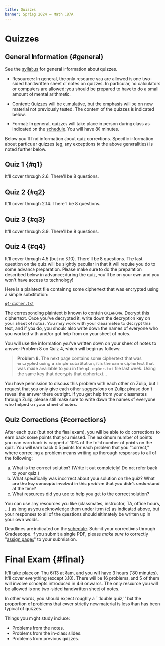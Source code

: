 ```yaml
---
title: Quizzes
banner: Spring 2024 — Math 187A
---
```


# Quizzes

## General Information {#general}

See the [syllabus](syllabus#quizzes) for general information about quizzes. 

* Resources: In general, the only resource you are allowed is one two-sided handwritten sheet of notes on quizzes. In particular, no calculators or computers are allowed; you should be prepared to have to do a small amount of mental arithmetic. 

* Content: Quizzes will be cumulative, but the emphasis will be on new material not previously tested. The content of the quizzes is indicated below. 

* Format: In general, quizzes will take place in person during class as indicated on the [schedule](index#schedule). You will have 80 minutes. 

Below you'll find information about quiz corrections. Specific information about particular quizzes (eg, any exceptions to the above generalities) is noted further below.

## Quiz 1 {#q1}

It'll cover through 2.6. There'll be 8 questions. 

## Quiz 2 {#q2}

It'll cover through 2.14. There'll be 8 questions. 

## Quiz 3 {#q3}

It'll cover through 3.9. There'll be 8 questions. 

## Quiz 4 {#q4}

It'll cover through 4.5 (but no 3.10). There'll be 8 questions. The last question on the quiz will be slightly peculiar in that it will require you do to some advance preparation. Please make sure to do the preparation described below in advance; during the quiz, you'll be on your own and you won't have access to technology!

Here is a plaintext file containing some ciphertext that was encrypted using a simple substitution: 

[`q4-cipher.txt`](q4-cipher.txt)

The corresponding plaintext is known to contain `OKLAHOMA`. Decrypt this ciphertext. Once you've decrypted it, write down the decryption key on your sheet of notes. You may work with your classmates to decrypt this text, and if you do, you should also write down the names of everyone who you worked with and/or got help from on your sheet of notes. 

You will use the information you've written down on your sheet of notes to answer Problem 8 on Quiz 4, which will begin as follows:
    
> **Problem 8.** The next page contains some ciphertext that was encrypted using a simple substitution; it is the same ciphertext that was made available to you in the `q4-cipher.txt` file last week. Using the same key that decrypts that ciphertext...

You have permission to discuss this problem with each other on Zulip, but I request that you only give each other *suggestions* on Zulip; please don't reveal the answer there outright. If you get help from your classmates through Zulip, please still make sure to write down the names of everyone who helped on your sheet of notes. 

## Quiz Corrections {#corrections}

After each quiz (but not the final exam), you will be able to do corrections to earn back some points that you missed. The maximum number of points you can earn back is capped at 10% of the total number of points on the quiz. You will earn back 0.5 points for each problem that you "correct," where correcting a problem means writing up thorough responses to all of the following: 

<ol style="list-style-type:lower-alpha">
<li>What is the correct solution? (Write it out completely! Do not refer back to your quiz.)</li>
<li>What specifically was incorrect about your solution on the quiz? What are the key concepts involved in this problem that you didn't understand at the time?</li>
<li>What resources did you use to help you get to the correct solution?</li>
</ol>

You can use any resources you like (classmates, instructor, TA, office hours, ...) as long as you acknowledge them under item (c) as indicated above, but your responses to all of the questions should ultimately be written up in your own words. 

Deadlines are indicated on the [schedule](index#schedule). Submit your corrections through Gradescope. If you submit a single PDF, please *make sure* to correctly "[assign pages](https://help.gradescope.com/article/ccbpppziu9-student-submit-work)" to your submission.

# Final Exam {#final}

It'll take place on Thu 6/13 at 8am, and you will have 3 hours (180 minutes). It'll cover everything (except 3.10). There will be 16 problems, and 5 of them will involve concepts introduced in 4.6 onwards. The only resource you will be allowed is one two-sided handwritten sheet of notes.

In other words, you should expect roughly a ``double quiz,'' but the proportion of problems that cover strictly new material is less than has been typical of quizzes. 

Things you might study include: 

* Problems from the notes. 
* Problems from the in-class slides.
* Problems from previous quizzes. 
